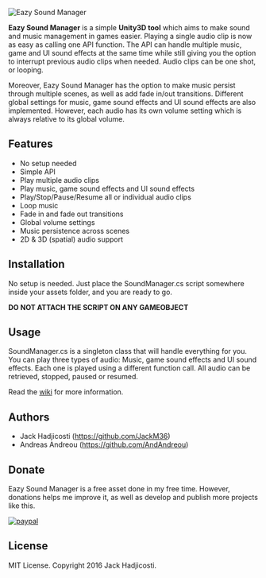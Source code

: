 ![Eazy Sound Manager](http://i67.tinypic.com/sw7llf.png)

**Eazy Sound Manager** is a simple **Unity3D tool** which aims to make sound and music management in games easier. Playing a single audio clip is now as easy as calling one API function. The API can handle multiple music, game and UI sound effects at the same time while still giving you the option to interrupt previous audio clips when needed. Audio clips can be one shot, or looping.

Moreover, Eazy Sound Manager has the option to make music persist through multiple scenes, as well as add fade in/out transitions. Different global settings for music, game sound effects and UI sound effects are also implemented. However, each audio has its own volume setting which is always relative to its global volume.

## Features
- No setup needed
- Simple API
- Play multiple audio clips
- Play music, game sound effects and UI sound effects
- Play/Stop/Pause/Resume all or individual audio clips
- Loop music
- Fade in and fade out transitions
- Global volume settings
- Music persistence across scenes
- 2D & 3D (spatial) audio support

## Installation
No setup is needed. Just place the SoundManager.cs script somewhere inside your assets folder, and you are ready to go.

**DO NOT ATTACH THE SCRIPT ON ANY GAMEOBJECT**

## Usage
SoundManager.cs is a singleton class that will handle everything for you. You can play three types of audio: Music, game sound effects and UI sound effects. Each one is played using a different function call. All audio can be retrieved, stopped, paused or resumed.

Read the [wiki](https://github.com/JackM36/Eazy-Sound-Manager/wiki) for more information.

## Authors
- Jack Hadjicosti (https://github.com/JackM36)
- Andreas Andreou (https://github.com/AndAndreou)

## Donate
Eazy Sound Manager is a free asset done in my free time. However, donations helps me improve it, as well as develop and publish more projects like this.

[![paypal](https://www.paypalobjects.com/en_US/i/btn/btn_donateCC_LG.gif)](https://www.paypal.com/cgi-bin/webscr?cmd=_s-xclick&hosted_button_id=GGTKA37Z7TBTE)

## License
MIT License. Copyright 2016 Jack Hadjicosti.
